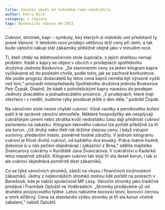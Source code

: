 ```yaml
---
title: Vánoční zboží od loňského roku nezdražilo
author: Petra Bílá
category: z regionu
tags: Boskovicko Vánoce 49-2013
---
```


Cukroví, stromek, kapr – symboly, bez kterých si málokdo umí představit ty pravé Vánoce. V letošním roce prodejci většinou drží ceny při zemi, a tak bude vánoční nákup stát zákazníky přibližně stejně jako v minulém roce.

Ti, kteří chtějí na štědrovečerním stole šupináče, s jejich sháňkou nemají problém. Kádě s kapry se objeví v obcích v prodejnách spotřebního družstva Jednota Boskovice. „Se stanovením ceny za jeden kilogram kapra vyčkáváme až do poslední chvíle, podle toho, jak se zachová konkurence. Ale podle prognóz dodavatelů by letos cena kaprů neměla být výrazně vyšší než loni,“ prozradil místopředseda Spotřebního družstva jednota Boskovice Petr Čopák. Doplnil, že kádě s pohořelickými kapry navezou do prodejen Jednoty dvacátého a jednadvacátého prosince. „V prodejnách, které mají otevřeno i v neděli, budeme ryby prodávat ještě o den déle,“ podotkl Čopák.

Na vánočním stole nesmí chybět cukroví. Vůně vanilky a perníkového koření patří k té správné vánoční atmosféře. Některé hospodyňky ale neoplývají cukrářským umem nebo zkrátka kvůli nedostatku času dají přednost cukroví pečenému na zakázku. Kilogram takového cukroví lze pořídit přibližně za tři sta korun. „Už druhý nebo třetí rok držíme stejnou cenu, i když vstupní suroviny, především máslo, poměrně hodně zdražily. V jednom kilogramu cukroví je třicet druhů cukroví, od každého dva kousky. Práce máme hodně, dokonce si u nás pečení objednávají i zákazníci z Brna,“ sdělila majitelka Švancarovy cukrárny v Kunštátě Jana Švancarová. V cukrářství u Kaderků letos nepatrně zdražili. Kilogram cukroví tak stojí tři sta deset korun, i tak si ale cukroví objednává poměrně dost zákazníků.

Co se týká vánočních stromků, záleží na vkusu i finančních možnostech zákazníků. Jedny z nejlevnějších stromků mohou lidé pořídit na polesích v  Benešově, kde je nabízí společnost MP Lesy. Vánoční stromky jako tradičně prodává i František Opluštil ve Voděradech. „Stromky prodáváme už od druhého prosincového týdne. Letos nabízíme borovici lesní, borovici černou a smrk stříbrný. Cena za standardní výšku stromku je tři sta korun včetně zabalení,“ nabídl Opluštil.